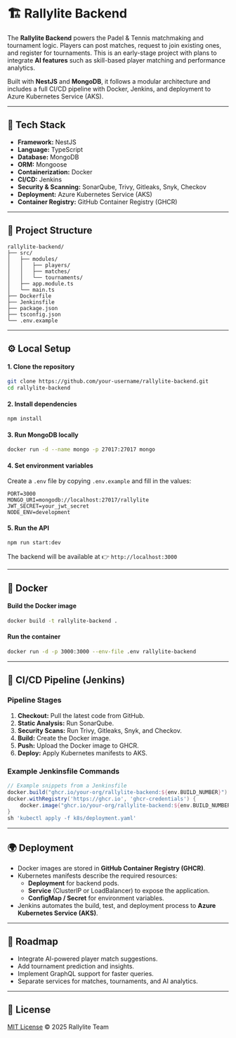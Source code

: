 
# 🏗️ Rallylite Backend

The **Rallylite Backend** powers the Padel & Tennis matchmaking and tournament logic.
Players can post matches, request to join existing ones, and register for tournaments.
This is an early-stage project with plans to integrate **AI features** such as skill-based player matching and performance analytics.

Built with **NestJS** and **MongoDB**, it follows a modular architecture and includes a full CI/CD pipeline with Docker, Jenkins, and deployment to Azure Kubernetes Service (AKS).

-----

## 🧰 Tech Stack

  - **Framework:** NestJS
  - **Language:** TypeScript
  - **Database:** MongoDB
  - **ORM:** Mongoose
  - **Containerization:** Docker
  - **CI/CD:** Jenkins
  - **Security & Scanning:** SonarQube, Trivy, Gitleaks, Snyk, Checkov
  - **Deployment:** Azure Kubernetes Service (AKS)
  - **Container Registry:** GitHub Container Registry (GHCR)

-----

## 📁 Project Structure

```
rallylite-backend/
├── src/
│   ├── modules/
│   │   ├── players/
│   │   ├── matches/
│   │   └── tournaments/
│   ├── app.module.ts
│   └── main.ts
├── Dockerfile
├── Jenkinsfile
├── package.json
├── tsconfig.json
└── .env.example
```

-----

## ⚙️ Local Setup

#### 1\. Clone the repository

```bash
git clone https://github.com/your-username/rallylite-backend.git
cd rallylite-backend
```

#### 2\. Install dependencies

```bash
npm install
```

#### 3\. Run MongoDB locally

```bash
docker run -d --name mongo -p 27017:27017 mongo
```

#### 4\. Set environment variables

Create a `.env` file by copying `.env.example` and fill in the values:

```env
PORT=3000
MONGO_URI=mongodb://localhost:27017/rallylite
JWT_SECRET=your_jwt_secret
NODE_ENV=development
```

#### 5\. Run the API

```bash
npm run start:dev
```

The backend will be available at 👉 `http://localhost:3000`

-----

## 🐳 Docker

#### Build the Docker image

```bash
docker build -t rallylite-backend .
```

#### Run the container

```bash
docker run -d -p 3000:3000 --env-file .env rallylite-backend
```

-----

## 🔁 CI/CD Pipeline (Jenkins)

### Pipeline Stages

1.  **Checkout:** Pull the latest code from GitHub.
2.  **Static Analysis:** Run SonarQube.
3.  **Security Scans:** Run Trivy, Gitleaks, Snyk, and Checkov.
4.  **Build:** Create the Docker image.
5.  **Push:** Upload the Docker image to GHCR.
6.  **Deploy:** Apply Kubernetes manifests to AKS.

### Example Jenkinsfile Commands

```groovy
// Example snippets from a Jenkinsfile
docker.build("ghcr.io/your-org/rallylite-backend:${env.BUILD_NUMBER}")
docker.withRegistry('https://ghcr.io', 'ghcr-credentials') {
    docker.image("ghcr.io/your-org/rallylite-backend:${env.BUILD_NUMBER}").push()
}
sh 'kubectl apply -f k8s/deployment.yaml'
```

-----

## 🌍 Deployment

  - Docker images are stored in **GitHub Container Registry (GHCR)**.
  - Kubernetes manifests describe the required resources:
      - **Deployment** for backend pods.
      - **Service** (ClusterIP or LoadBalancer) to expose the application.
      - **ConfigMap / Secret** for environment variables.
  - Jenkins automates the build, test, and deployment process to **Azure Kubernetes Service (AKS)**.

-----

## 🚀 Roadmap

  - Integrate AI-powered player match suggestions.
  - Add tournament prediction and insights.
  - Implement GraphQL support for faster queries.
  - Separate services for matches, tournaments, and AI analytics.

-----

## 📄 License

[MIT License](https://opensource.org/licenses/MIT) © 2025 Rallylite Team
